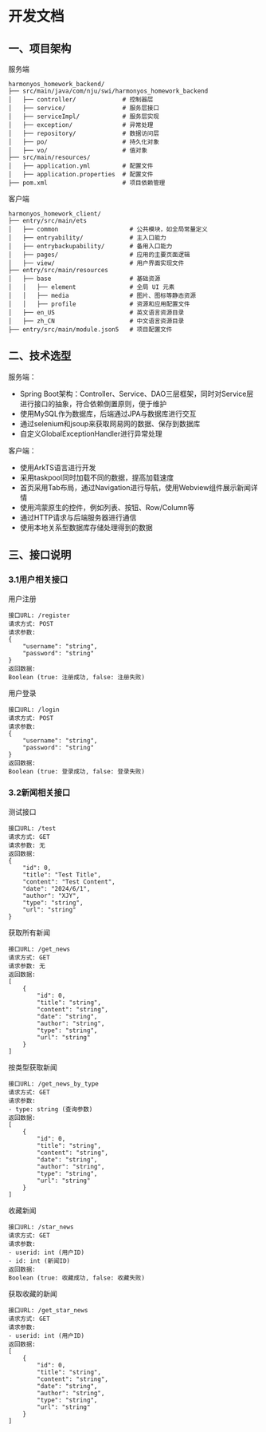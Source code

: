 # 开发文档

## 一、项目架构

服务端

```
harmonyos_homework_backend/
├── src/main/java/com/nju/swi/harmonyos_homework_backend
│   ├── controller/             # 控制器层
│   ├── service/                # 服务层接口
│   ├── serviceImpl/            # 服务层实现
│   ├── exception/              # 异常处理
│   ├── repository/             # 数据访问层
│   ├── po/                     # 持久化对象
│   ├── vo/                     # 值对象
├── src/main/resources/
│   ├── application.yml         # 配置文件
│   ├── application.properties  # 配置文件
├── pom.xml                     # 项目依赖管理

```

客户端

```
harmonyos_homework_client/
├── entry/src/main/ets
│   ├── common                    # 公共模块，如全局常量定义
│   ├── entryability/             # 主入口能力
│   ├── entrybackupability/       # 备用入口能力
│   ├── pages/                    # 应用的主要页面逻辑
│   ├── view/                     # 用户界面实现文件
├── entry/src/main/resources
│   ├── base                      # 基础资源
│   │   ├── element               # 全局 UI 元素
│   │   ├── media                 # 图片、图标等静态资源
│   │   ├── profile               # 资源和应用配置文件
│   ├── en_US                     # 英文语言资源目录
│   ├── zh_CN                     # 中文语言资源目录
├── entry/src/main/module.json5   # 项目配置文件

```

## 二、技术选型

服务端：

* Spring Boot架构：Controller、Service、DAO三层框架，同时对Service层进行接口的抽象，符合依赖倒置原则，便于维护
* 使用MySQL作为数据库，后端通过JPA与数据库进行交互
* 通过selenium和jsoup来获取网易网的数据、保存到数据库
* 自定义GlobalExceptionHandler进行异常处理

客户端：

* 使用ArkTS语言进行开发
* 采用taskpool同时加载不同的数据，提高加载速度
* 首页采用Tab布局，通过Navigation进行导航，使用Webview组件展示新闻详情
* 使用鸿蒙原生的控件，例如列表、按钮、Row/Column等
* 通过HTTP请求与后端服务器进行通信
* 使用本地关系型数据库存储处理得到的数据

## 三、接口说明

### 3.1用户相关接口

用户注册

```
接口URL: /register
请求方式: POST
请求参数: 
{
    "username": "string",
    "password": "string"
}
返回数据: 
Boolean (true: 注册成功, false: 注册失败)
```

用户登录

```
接口URL: /login
请求方式: POST
请求参数: 
{
    "username": "string",
    "password": "string"
}
返回数据: 
Boolean (true: 登录成功, false: 登录失败)
```

### 3.2新闻相关接口

测试接口

```
接口URL: /test
请求方式: GET
请求参数: 无
返回数据: 
{
    "id": 0,
    "title": "Test Title",
    "content": "Test Content",
    "date": "2024/6/1",
    "author": "XJY",
    "type": "string",
    "url": "string"
}
```

获取所有新闻

```
接口URL: /get_news
请求方式: GET
请求参数: 无
返回数据: 
[
    {
        "id": 0,
        "title": "string",
        "content": "string",
        "date": "string",
        "author": "string",
        "type": "string",
        "url": "string"
    }
]
```

按类型获取新闻

```
接口URL: /get_news_by_type
请求方式: GET
请求参数: 
- type: string (查询参数)
返回数据: 
[
    {
        "id": 0,
        "title": "string",
        "content": "string",
        "date": "string",
        "author": "string",
        "type": "string",
        "url": "string"
    }
]
```

收藏新闻

```
接口URL: /star_news
请求方式: GET
请求参数: 
- userid: int (用户ID)
- id: int (新闻ID)
返回数据: 
Boolean (true: 收藏成功, false: 收藏失败)
```

获取收藏的新闻

```
接口URL: /get_star_news
请求方式: GET
请求参数: 
- userid: int (用户ID)
返回数据: 
[
    {
        "id": 0,
        "title": "string",
        "content": "string",
        "date": "string",
        "author": "string",
        "type": "string",
        "url": "string"
    }
]
```
